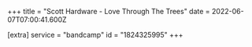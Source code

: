+++
title = "Scott Hardware - Love Through The Trees"
date = 2022-06-07T07:00:41.600Z

[extra]
service = "bandcamp"
id = "1824325995"
+++
